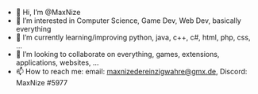 - 👋 Hi, I’m @MaxNize
- 👀 I’m interested in Computer Science, Game Dev, Web Dev, basically everything
- 🌱 I’m currently learning/improving python, java, c++, c#, html, php, css, ...
- 💞️ I’m looking to collaborate on everything, games, extensions, applications, websites, ...
- 📫 How to reach me: email: maxnizedereinzigwahre@gmx.de, Discord: MaxNize #5977

<!---
MaxNize/MaxNize is a ✨ special ✨ repository because its `README.md` (this file) appears on your GitHub profile.
You can click the Preview link to take a look at your changes.
--->
